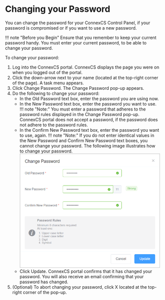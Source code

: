 # Changing your Password

You can change the password for your ConnexCS Control Panel, if your password is compromised or if you want to use a new password.

!!! note "Before you Begin" 
    Ensure that you remember to keep your current password handy. You must enter your current password, to be able to change your password.

To change your password:

1.  Log into the ConnexCS portal.
    ConnexCS displays the page you were on when you logged out of the portal.
2.  Click the down-arrow next to your name (located at the top-right corner of the page).
    A task menu appears.
3.  Click Change Password.
    The Change Password pop-up appears.
4.  Do the following to change your password:
     *  In the Old Password text box, enter the password you are using now.
     *  In the New Password text box, enter the password you want to use.
         !!! note "Note:" 
            You must enter a password that adheres to the password rules displayed in the Change Password pop-up. ConnexCS portal does not accept a password, if the password does not adhere to the password rules.
     *  In the Confirm New Password text box, enter the password you want to use, again.
        !!! note "Note:" 
            If you do not enter identical values in the New Password and Confirm New Password text boxes, you cannot change your password. 
         The following image illustrates how to change your password.
         ![Alt text](/docs/misc/img/change-your-password.png)
     *  Click Update.
        ConnexCS portal confirms that it has changed your password.
        You will also receive an email confirming that your password has changed. 
5.  (Optional) To abort changing your password, click X located at the top-right corner of the pop-up.

